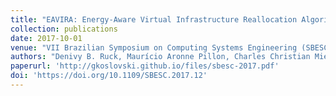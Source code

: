 ```yaml
---
title: "EAVIRA: Energy-Aware Virtual Infrastructure Reallocation Algorithm"
collection: publications
date: 2017-10-01
venue: "VII Brazilian Symposium on Computing Systems Engineering (SBESC)"
authors: "Denivy B. Ruck, Maurício Aronne Pillon, Charles Christian Miers, Guilherme Piêgas Koslovski"
paperurl: 'http://gkoslovski.github.io/files/sbesc-2017.pdf'
doi: 'https://doi.org/10.1109/SBESC.2017.12'
---
```


